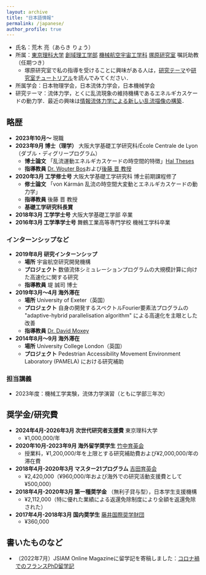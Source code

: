 ```yaml
---
layout: archive
title: "日本語情報"
permalink: /japanese/
author_profile: true
---
```


- 氏名：荒木 亮（あらき りょう）
- 所属：[東京理科大学](https://www.tus.ac.jp/) [創域理工学部](https://dept.tus.ac.jp/st/) [機械航空宇宙工学科](https://www.rs.tus.ac.jp/me/index.html) [塚原研究室](https://www.rs.tus.ac.jp/~t2lab/index-j.html) 嘱託助教（任期つき）
  - 塚原研究室で私の指導を受けることに興味がある人は，[研究テーマ](https://ryo-araki.github.io/research_jp)や[研究室チュートリアル](https://github.com/t2lab-it/lab_tutorial)を読んでみてください．
- 所属学会：日本物理学会，日本流体力学会，日本機械学会
- 研究テーマ：流体力学，とくに乱流現象の維持機構であるエネルギカスケードの動力学．最近の興味は[情報流体力学による新しい乱流描像の構築](https://ryo-araki.github.io/research_jp)．

## 略歴

- **2023年10月〜** 現職
- **2023年9月 博士（理学）** 大阪大学基礎工学研究科/École Centrale de Lyon（ダブル・ディグリープログラム）
  - **博士論文** 「乱流運動エネルギカスケードの時空間的特徴」[Hal Theses](https://theses.hal.science/tel-04473864)
  - **指導教員** [Dr. Wouter Bos](http://lmfa.ec-lyon.fr/spip.php?article189)および[後藤 晋 教授](http://fm.me.es.osaka-u.ac.jp/goto/)
- **2020年3月 工学修士号** 大阪大学基礎工学研究科 博士前期課程修了
  - **修士論文** 「von Kármán 乱流の時空間大変動とエネルギカスケードの動力学」
  - **指導教員** 後藤 晋 教授
  - **基礎工学研究科長賞**
- **2018年3月 工学学士号** 大阪大学基礎工学部 卒業
- **2016年3月 工学準学士号** 舞鶴工業高等専門学校 機械工学科卒業

### インターンシップなど

- **2019年8月 研究インターンシップ**
  - **場所** 宇宙航空研究開発機構
  - **プロジェクト** 数値流体シミュレーションプログラムの大規模計算に向けた高速化に関する研究
  - **指導教員** 堤 誠司 博士
- **2019年3月〜4月 海外滞在**
  - **場所** University of Exeter（英国）
  - **プロジェクト** 自身の開発するスペクトルFourier要素法プログラムの "adaptive-hybrid parallelisation algorithm" による高速化を主眼とした改善
  - **指導教員** [Dr. David Moxey](https://davidmoxey.uk/)
- **2014年8月〜9月 海外滞在**
  - **場所** University College London（英国）
  - **プロジェクト** Pedestrian Accessibility Movement Environment Laboratory (PAMELA) における研究補助

### 担当講義

- 2023年度：機械工学実験，流体力学演習（ともに学部三年次）

## 奨学金/研究費

- **2024年4月-2026年3月 次世代研究者支援費** 東京理科大学
  - ¥1,000,000/年
- **2020年10月-2023年9月 海外留学奨学生** [竹中育英会](https://www.takenaka-ikueikai.or.jp/)
  - 授業料，¥1,200,000/年を上限とする研究補助費および¥2,000,000/年の滞在費
- **2018年4月-2020年3月 マスター21プログラム** [吉田育英会](https://www.ysf.or.jp/index.php)
  - ¥2,420,000（¥960,000/年および海外での研究活動支援費として¥500,000）
- **2018年4月-2020年3月 第一種奨学金** （無利子貸与型），日本学生支援機構
  - ¥2,112,000（特に優れた業績による返還免除制度により全額を返還免除された）
- **2017年4月-2018年3月 国内奨学生** [藤井国際奨学財団](https://www.fujii-zaidan.or.jp/)
  - ¥360,000

## 書いたものなど

- （2022年7月）JSIAM Online Magazineに留学記を寄稿しました：[コロナ禍でのフランスPhD留学記](https://jsiam.org/online_magazine/lab/3572/)
